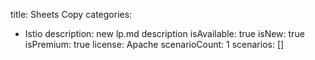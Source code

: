 title: Sheets Copy
categories:
  - Istio
description: new lp.md description
isAvailable: true
isNew: true
isPremium: true
license: Apache
scenarioCount: 1
scenarios: []